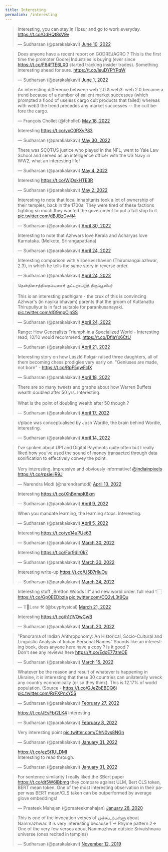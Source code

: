 ```yaml
---
title: Interesting
permalink: /interesting
---
```



<blockquote class="twitter-tweet"><p lang="en" dir="ltr">Interesting, you can stay in Hosur and go to work everyday. <a href="https://t.co/OdHQt8sV9v">https://t.co/OdHQt8sV9v</a></p>&mdash; Sudharsan (@parakalakavi) <a href="https://twitter.com/parakalakavi/status/1535092345158475784?ref_src=twsrc%5Etfw">June 10, 2022</a></blockquote> <script async src="https://platform.twitter.com/widgets.js" charset="utf-8"></script>

<blockquote class="twitter-tweet"><p lang="en" dir="ltr">Does anyone have a recent report on GODREJAGRO ? This is the first time the promoter Godrej Industries is buying (ever since <a href="https://t.co/F84fTE6LX0">https://t.co/F84fTE6LX0</a> started tracking insider trades). Something interesting ahead for sure. <a href="https://t.co/leuDYPYPqW">https://t.co/leuDYPYPqW</a></p>&mdash; Sudharsan (@parakalakavi) <a href="https://twitter.com/parakalakavi/status/1532023930457731077?ref_src=twsrc%5Etfw">June 1, 2022</a></blockquote> <script async src="https://platform.twitter.com/widgets.js" charset="utf-8"></script>

<blockquote class="twitter-tweet" data-conversation="none"><p lang="en" dir="ltr">An interesting difference between web 2.0 &amp; web3: web 2.0 became a trend because of a number of salient market successes (which prompted a flood of useless cargo cult products that failed) whereas with web3 the trend precedes any market successes -- the cult before the cargo.</p>&mdash; François Chollet (@fchollet) <a href="https://twitter.com/fchollet/status/1527060284388413441?ref_src=twsrc%5Etfw">May 18, 2022</a></blockquote> <script async src="https://platform.twitter.com/widgets.js" charset="utf-8"></script>

<blockquote class="twitter-tweet"><p lang="en" dir="ltr">Interesting <a href="https://t.co/yxC0RXyP83">https://t.co/yxC0RXyP83</a></p>&mdash; Sudharsan (@parakalakavi) <a href="https://twitter.com/parakalakavi/status/1531263224456298497?ref_src=twsrc%5Etfw">May 30, 2022</a></blockquote> <script async src="https://platform.twitter.com/widgets.js" charset="utf-8"></script>

<blockquote class="twitter-tweet" data-dnt="true"><p lang="en" dir="ltr">There was SCOTUS justice who played in the NFL, went to Yale Law School and served as an intelligence officer with the US Navy in WW2, what an interesting life!</p>&mdash; Sudharsan (@parakalakavi) <a href="https://twitter.com/parakalakavi/status/1521932536204894208?ref_src=twsrc%5Etfw">May 4, 2022</a></blockquote> <script async src="https://platform.twitter.com/widgets.js" charset="utf-8"></script>

<blockquote class="twitter-tweet" data-dnt="true"><p lang="en" dir="ltr">Interesting <a href="https://t.co/WjOskHTE3R">https://t.co/WjOskHTE3R</a></p>&mdash; Sudharsan (@parakalakavi) <a href="https://twitter.com/parakalakavi/status/1521044727982063617?ref_src=twsrc%5Etfw">May 2, 2022</a></blockquote> <script async src="https://platform.twitter.com/widgets.js" charset="utf-8"></script>

<blockquote class="twitter-tweet" data-dnt="true"><p lang="en" dir="ltr">Interesting to note that local inhabitants took a lot of ownership of their temples, back in the 1700s. They were tired of these factions fighting so much they wanted the government to put a full stop to it. <a href="https://t.co/dBJBzGv4i4">pic.twitter.com/dBJBzGv4i4</a></p>&mdash; Sudharsan (@parakalakavi) <a href="https://twitter.com/parakalakavi/status/1520310986405822464?ref_src=twsrc%5Etfw">April 30, 2022</a></blockquote> <script async src="https://platform.twitter.com/widgets.js" charset="utf-8"></script>

<blockquote class="twitter-tweet" data-dnt="true"><p lang="in" dir="ltr">Interesting to note that Azhwars love Kerala and Acharyas love Karnataka. (Melkote, Srirangapattana)</p>&mdash; Sudharsan (@parakalakavi) <a href="https://twitter.com/parakalakavi/status/1518235349444890624?ref_src=twsrc%5Etfw">April 24, 2022</a></blockquote> <script async src="https://platform.twitter.com/widgets.js" charset="utf-8"></script>

<blockquote class="twitter-tweet" data-conversation="none" data-dnt="true"><p lang="en" dir="ltr">Interesting comparison with Virperuvizhavum (Thirumangai azhwar, 2.3), in which he tells the same story in reverse order.</p>&mdash; Sudharsan (@parakalakavi) <a href="https://twitter.com/parakalakavi/status/1518206584048218113?ref_src=twsrc%5Etfw">April 24, 2022</a></blockquote> <script async src="https://platform.twitter.com/widgets.js" charset="utf-8"></script>

<blockquote class="twitter-tweet" data-conversation="none" data-dnt="true"><p lang="et" dir="ltr">தென்திசைத்திலதம்புரைக் குட்டநாட்டுத் திருப்பூலியுர்<br><br>This is an interesting padhigam - the crux of this is convincing Azhwar&#39;s (in nayika bhavam) parents that the groom of Kuttanattu Thirupuliyur is in fact suitable for parankusanayaki. <a href="https://t.co/dG9mpCjnSS">pic.twitter.com/dG9mpCjnSS</a></p>&mdash; Sudharsan (@parakalakavi) <a href="https://twitter.com/parakalakavi/status/1518200739583369216?ref_src=twsrc%5Etfw">April 24, 2022</a></blockquote> <script async src="https://platform.twitter.com/widgets.js" charset="utf-8"></script>


<blockquote class="twitter-tweet" data-dnt="true"><p lang="en" dir="ltr">Range: How Generalists Triumph in a Specialized World - Interesting read, 10/10 would recommend. <a href="https://t.co/DflaYx6CtU">https://t.co/DflaYx6CtU</a></p>&mdash; Sudharsan (@parakalakavi) <a href="https://twitter.com/parakalakavi/status/1516998353309077506?ref_src=twsrc%5Etfw">April 21, 2022</a></blockquote> <script async src="https://platform.twitter.com/widgets.js" charset="utf-8"></script>

<blockquote class="twitter-tweet" data-dnt="true"><p lang="ro" dir="ltr">Interesting story on how László Polgár raised three daughters, all of them becoming chess prodigies very early on. &quot;Geniuses are made, not born&quot; - <a href="https://t.co/RpF5qwFclX">https://t.co/RpF5qwFclX</a></p>&mdash; Sudharsan (@parakalakavi) <a href="https://twitter.com/parakalakavi/status/1516036491436249096?ref_src=twsrc%5Etfw">April 18, 2022</a></blockquote> <script async src="https://platform.twitter.com/widgets.js" charset="utf-8"></script>

<blockquote class="twitter-tweet" data-dnt="true"><p lang="en" dir="ltr">There are so many tweets and graphs about how Warren Buffets wealth doubled after 50 yrs. Interesting. <br><br>What is the point of doubling wealth after 50 though ?</p>&mdash; Sudharsan (@parakalakavi) <a href="https://twitter.com/parakalakavi/status/1515650987939151875?ref_src=twsrc%5Etfw">April 17, 2022</a></blockquote> <script async src="https://platform.twitter.com/widgets.js" charset="utf-8"></script>

<blockquote class="twitter-tweet" data-dnt="true"><p lang="en" dir="ltr">r/place was conceptualised by Josh Wardle, the brain behind Wordle, interesting.</p>&mdash; Sudharsan (@parakalakavi) <a href="https://twitter.com/parakalakavi/status/1514635104064180225?ref_src=twsrc%5Etfw">April 14, 2022</a></blockquote> <script async src="https://platform.twitter.com/widgets.js" charset="utf-8"></script>

<blockquote class="twitter-tweet" data-dnt="true"><p lang="en" dir="ltr">I’ve spoken about UPI and Digital Payments quite often but I really liked how you’ve used the sound of money transacted through data sonification to effectively convey the point. <br><br>Very interesting, impressive and obviously informative! <a href="https://twitter.com/indiainpixels?ref_src=twsrc%5Etfw">@indiainpixels</a> <a href="https://t.co/rpsjejjR9J">https://t.co/rpsjejjR9J</a></p>&mdash; Narendra Modi (@narendramodi) <a href="https://twitter.com/narendramodi/status/1514141801187364866?ref_src=twsrc%5Etfw">April 13, 2022</a></blockquote> <script async src="https://platform.twitter.com/widgets.js" charset="utf-8"></script>


<blockquote class="twitter-tweet" data-dnt="true"><p lang="en" dir="ltr">Interesting <a href="https://t.co/XhBnmpK8km">https://t.co/XhBnmpK8km</a></p>&mdash; Sudharsan (@parakalakavi) <a href="https://twitter.com/parakalakavi/status/1512723857207328769?ref_src=twsrc%5Etfw">April 9, 2022</a></blockquote> <script async src="https://platform.twitter.com/widgets.js" charset="utf-8"></script>

<blockquote class="twitter-tweet" data-dnt="true"><p lang="en" dir="ltr">When you mandate learning, the learning stops. Interesting.</p>&mdash; Sudharsan (@parakalakavi) <a href="https://twitter.com/parakalakavi/status/1511246110253268994?ref_src=twsrc%5Etfw">April 5, 2022</a></blockquote> <script async src="https://platform.twitter.com/widgets.js" charset="utf-8"></script>

<blockquote class="twitter-tweet" data-dnt="true"><p lang="en" dir="ltr">Interesting <a href="https://t.co/yx14uPUe63">https://t.co/yx14uPUe63</a></p>&mdash; Sudharsan (@parakalakavi) <a href="https://twitter.com/parakalakavi/status/1509171096167272460?ref_src=twsrc%5Etfw">March 30, 2022</a></blockquote> <script async src="https://platform.twitter.com/widgets.js" charset="utf-8"></script>

<blockquote class="twitter-tweet" data-dnt="true"><p lang="en" dir="ltr">Interesting <a href="https://t.co/Fxr9dIr0k7">https://t.co/Fxr9dIr0k7</a></p>&mdash; Sudharsan (@parakalakavi) <a href="https://twitter.com/parakalakavi/status/1509150898806833156?ref_src=twsrc%5Etfw">March 30, 2022</a></blockquote> <script async src="https://platform.twitter.com/widgets.js" charset="utf-8"></script>

<blockquote class="twitter-tweet" data-dnt="true"><p lang="en" dir="ltr">Interesting write-up <a href="https://t.co/U5B7rlluOu">https://t.co/U5B7rlluOu</a></p>&mdash; Sudharsan (@parakalakavi) <a href="https://twitter.com/parakalakavi/status/1506974127961550849?ref_src=twsrc%5Etfw">March 24, 2022</a></blockquote> <script async src="https://platform.twitter.com/widgets.js" charset="utf-8"></script>

<blockquote class="twitter-tweet" data-dnt="true"><p lang="en" dir="ltr">Interesting stuff „Bretton Woods III“ and new world order. full read 👇🏻<a href="https://t.co/Gp0EEDbzla">https://t.co/Gp0EEDbzla</a> <a href="https://t.co/CQ2vL3t9Qu">pic.twitter.com/CQ2vL3t9Qu</a></p>&mdash; 𝕋🚀𝕃𝕠𝕨 ⚒ (@buyphysical) <a href="https://twitter.com/buyphysical/status/1506043876158672898?ref_src=twsrc%5Etfw">March 21, 2022</a></blockquote> <script async src="https://platform.twitter.com/widgets.js" charset="utf-8"></script>

<blockquote class="twitter-tweet" data-dnt="true"><p lang="en" dir="ltr">Interesting <a href="https://t.co/h1t1VOwCwB">https://t.co/h1t1VOwCwB</a></p>&mdash; Sudharsan (@parakalakavi) <a href="https://twitter.com/parakalakavi/status/1505551066699804674?ref_src=twsrc%5Etfw">March 20, 2022</a></blockquote> <script async src="https://platform.twitter.com/widgets.js" charset="utf-8"></script>

<blockquote class="twitter-tweet" data-dnt="true"><p lang="en" dir="ltr">&quot;Panorama of Indian Anthroponomy: An Historical, Socio-Cultural and Linguistic Analysis of Indian Personal Names&quot; Sounds like an interesting book, does anyone here have a copy ? Is it good ?<br>Don&#39;t see any reviews here <a href="https://t.co/EdoE77zmOE">https://t.co/EdoE77zmOE</a></p>&mdash; Sudharsan (@parakalakavi) <a href="https://twitter.com/parakalakavi/status/1503643057111056384?ref_src=twsrc%5Etfw">March 15, 2022</a></blockquote> <script async src="https://platform.twitter.com/widgets.js" charset="utf-8"></script>

<blockquote class="twitter-tweet" data-dnt="true"><p lang="en" dir="ltr">Whatever be the reason and result of whatever is happening in Ukraine, it is interesting that these 30 countries can unilaterally wreck any country economically (or so they think). This is 12.17% of world population. (Source - <a href="https://t.co/GJeZbEBDQ6">https://t.co/GJeZbEBDQ6</a>) <a href="https://t.co/RrFXPnxY5S">pic.twitter.com/RrFXPnxY5S</a></p>&mdash; Sudharsan (@parakalakavi) <a href="https://twitter.com/parakalakavi/status/1497869056447168517?ref_src=twsrc%5Etfw">February 27, 2022</a></blockquote> <script async src="https://platform.twitter.com/widgets.js" charset="utf-8"></script>

<blockquote class="twitter-tweet" data-dnt="true"><p lang="en" dir="ltr"><a href="https://t.co/JEvFbt2LK4">https://t.co/JEvFbt2LK4</a> Interesting</p>&mdash; Sudharsan (@parakalakavi) <a href="https://twitter.com/parakalakavi/status/1491087397609959426?ref_src=twsrc%5Etfw">February 8, 2022</a></blockquote> <script async src="https://platform.twitter.com/widgets.js" charset="utf-8"></script>

<blockquote class="twitter-tweet" data-conversation="none" data-dnt="true"><p lang="en" dir="ltr">Very interesting point <a href="https://t.co/ChN0vs8NGn">pic.twitter.com/ChN0vs8NGn</a></p>&mdash; Sudharsan (@parakalakavi) <a href="https://twitter.com/parakalakavi/status/1488159367329292290?ref_src=twsrc%5Etfw">January 31, 2022</a></blockquote> <script async src="https://platform.twitter.com/widgets.js" charset="utf-8"></script>

<blockquote class="twitter-tweet" data-dnt="true"><p lang="en" dir="ltr"><a href="https://t.co/ezSt1ULDMI">https://t.co/ezSt1ULDMI</a><br>Interesting to read through.</p>&mdash; Sudharsan (@parakalakavi) <a href="https://twitter.com/parakalakavi/status/1488158797461741571?ref_src=twsrc%5Etfw">January 31, 2022</a></blockquote> <script async src="https://platform.twitter.com/widgets.js" charset="utf-8"></script>

<blockquote class="twitter-tweet" data-conversation="none" data-dnt="true"><p lang="en" dir="ltr">For sentence similarity I really liked the SBert paper <a href="https://t.co/dt5W6lBbmq">https://t.co/dt5W6lBbmq</a> they compare against ULM, Bert CLS token, BERT mean token. One of the most interesting observation in their paper was BERT mean/CLS taken can be outperformed by average glove embeddings!</p>&mdash; Praateek Mahajan (@praateekmahajan) <a href="https://twitter.com/praateekmahajan/status/1222196489209823232?ref_src=twsrc%5Etfw">January 28, 2020</a></blockquote> <script async src="https://platform.twitter.com/widgets.js" charset="utf-8"></script>

<blockquote class="twitter-tweet" data-conversation="none" data-dnt="true"><p lang="en" dir="ltr">This is one of the invocation verses of முக்கூடற்பள்ளு about Nammazhwar. It is very interesting because 1 -&gt; Rhyme pattern 2-&gt; One of the very few verses about Nammazhwar outside Srivaishnava universe (ones recited in temples)</p>&mdash; Sudharsan (@parakalakavi) <a href="https://twitter.com/parakalakavi/status/1194106099571609603?ref_src=twsrc%5Etfw">November 12, 2019</a></blockquote> <script async src="https://platform.twitter.com/widgets.js" charset="utf-8"></script>